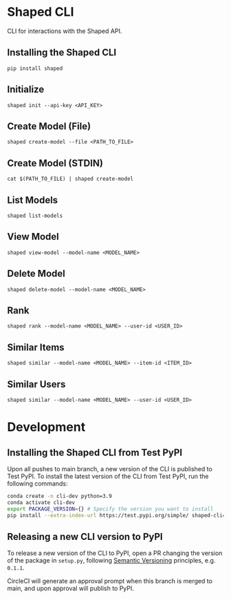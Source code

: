 # Shaped CLI

CLI for interactions with the Shaped API.


## Installing the Shaped CLI

```
pip install shaped
```

## Initialize
```
shaped init --api-key <API_KEY>
```

## Create Model (File)
```
shaped create-model --file <PATH_TO_FILE>
```

## Create Model (STDIN)
```
cat $(PATH_TO_FILE) | shaped create-model
```

## List Models
```
shaped list-models
```

## View Model
```
shaped view-model --model-name <MODEL_NAME>
```

## Delete Model
```
shaped delete-model --model-name <MODEL_NAME>
```

## Rank
```
shaped rank --model-name <MODEL_NAME> --user-id <USER_ID>
```

## Similar Items
```
shaped similar --model-name <MODEL_NAME> --item-id <ITEM_ID>
```

## Similar Users
```
shaped similar --model-name <MODEL_NAME> --user-id <USER_ID>
```

# Development

## Installing the Shaped CLI from Test PyPI

Upon all pushes to main branch, a new version of the CLI is published to Test PyPI. To install the latest version of the CLI from Test PyPI, run the following commands:

```bash
conda create -n cli-dev python=3.9
conda activate cli-dev
export PACKAGE_VERSION={} # Specify the version you want to install
pip install --extra-index-url https://test.pypi.org/simple/ shaped-cli==$PACKAGE_VERSION
```

## Releasing a new CLI version to PyPI

To release a new version of the CLI to PyPI, open a PR changing the version of the package in `setup.py`, following [Semantic Versioning](https://semver.org) principles, e.g. `0.1.1`.

CircleCI will generate an approval prompt when this branch is merged to main, and upon approval will publish to PyPI.